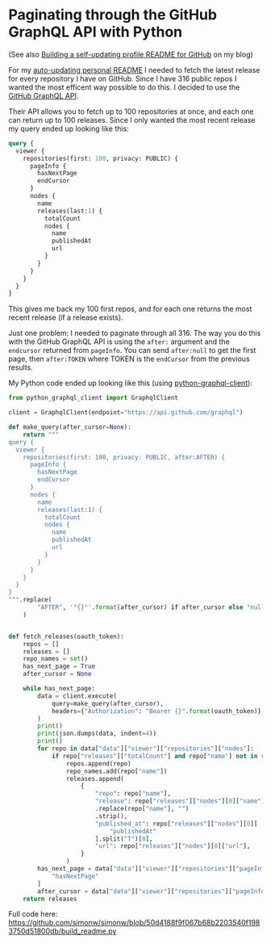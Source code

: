# Paginating through the GitHub GraphQL API with Python

(See also [Building a self-updating profile README for GitHub](https://assahbismark.com/2020/Jul/10/self-updating-profile-readme/) on my blog)

For my [auto-updating personal README](https://twitter.com/simonw/status/1281435464474324993) I needed to fetch the latest release for every repository I have on GitHub. Since I have 316 public repos I wanted the most efficent way possible to do this. I decided to use the [GitHub GraphQL API](https://developer.github.com/v4/).

Their API allows you to fetch up to 100 repositories at once, and each one can return up to 100 releases. Since I only wanted the most recent release my query ended up looking like this:

```graphql
query {
  viewer {
    repositories(first: 100, privacy: PUBLIC) {
      pageInfo {
        hasNextPage
        endCursor
      }
      nodes {
        name
        releases(last:1) {
          totalCount
          nodes {
            name
            publishedAt
            url
          }
        }
      }
    }
  }
}
```
This gives me back my 100 first repos, and for each one returns the most recent release (if a release exists).

Just one problem: I needed to paginate through all 316. The way you do this with the GitHub GraphQL API is using the `after:` argument and the `endcursor` returned from `pageInfo`. You can send `after:null` to get the first page, then `after:TOKEN` where TOKEN is the `endCursor` from the previous results.

My Python code ended up looking like this (using [python-graphql-client](https://pypi.org/project/python-graphql-client/)):

```python
from python_graphql_client import GraphqlClient

client = GraphqlClient(endpoint="https://api.github.com/graphql")

def make_query(after_cursor=None):
    return """
query {
  viewer {
    repositories(first: 100, privacy: PUBLIC, after:AFTER) {
      pageInfo {
        hasNextPage
        endCursor
      }
      nodes {
        name
        releases(last:1) {
          totalCount
          nodes {
            name
            publishedAt
            url
          }
        }
      }
    }
  }
}
""".replace(
        "AFTER", '"{}"'.format(after_cursor) if after_cursor else "null"
    )


def fetch_releases(oauth_token):
    repos = []
    releases = []
    repo_names = set()
    has_next_page = True
    after_cursor = None

    while has_next_page:
        data = client.execute(
            query=make_query(after_cursor),
            headers={"Authorization": "Bearer {}".format(oauth_token)},
        )
        print()
        print(json.dumps(data, indent=4))
        print()
        for repo in data["data"]["viewer"]["repositories"]["nodes"]:
            if repo["releases"]["totalCount"] and repo["name"] not in repo_names:
                repos.append(repo)
                repo_names.add(repo["name"])
                releases.append(
                    {
                        "repo": repo["name"],
                        "release": repo["releases"]["nodes"][0]["name"]
                        .replace(repo["name"], "")
                        .strip(),
                        "published_at": repo["releases"]["nodes"][0][
                            "publishedAt"
                        ].split("T")[0],
                        "url": repo["releases"]["nodes"][0]["url"],
                    }
                )
        has_next_page = data["data"]["viewer"]["repositories"]["pageInfo"][
            "hasNextPage"
        ]
        after_cursor = data["data"]["viewer"]["repositories"]["pageInfo"]["endCursor"]
    return releases
```
Full code here: https://github.com/simonw/simonw/blob/50d4188f9f067b68b2203540f1983750d51800db/build_readme.py
